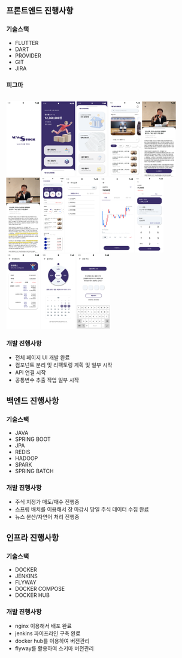 ## 프론트엔드 진행사항

### 기술스택
- FLUTTER
- DART
- PROVIDER
- GIT
- JIRA


### 피그마
<br>
<span><img src="asset/image.png" height="200" alt="로딩페이지"></span>
<span><img src="asset/image-1.png" height="200" alt="메인페이지"></span>
<span><img src="asset/image-2.png" height="200" alt="메인페이지 스크롤"></span>
<span><img src="asset/image-4.png" height="200" alt="뉴스페이지"></span>
<span><img src="asset/image-5.png" height="200" alt="뉴스 상세페이지"></span>
<span><img src="asset/image-6.png" height="200" alt="뉴스 스크랩페이지"></span>
<span><img src="asset/image-7.png" height="200" alt="주식 메인페이지"></span>
<span><img src="asset/image-8.png" height="200" alt="검색페이지"></span>
<span><img src="asset/image-10.png" height="200" alt="주식 상세페이지"></span>
<span><img src="asset/image-9.png" height="200" alt="거래페이지"></span>
<span><img src="asset/image-11.png" height="200" alt="거래페이지"></span>
<span><img src="asset/image-12.png" height="200" alt="출석페이지"></span>
<span><img src="asset/image-13.png" height="200" alt="퀴즈페이지"></span>

### 개발 진행사항
- 전체 페이지 UI 개발 완료
- 컴포넌트 분리 및 리팩토링 계획 및 일부 시작
- API 연결 시작
- 공통변수 추출 작업 일부 시작

## 백엔드 진행사항

### 기술스택
- JAVA
- SPRING BOOT
- JPA
- REDIS
- HADOOP
- SPARK
- SPRING BATCH

### 개발 진행사항
- 주식 지정가 매도/매수 진행중
- 스프링 배치를 이용해서 장 마감시 당일 주식 데이터 수집 완료
- 뉴스 분산/자연어 처리 진행중

## 인프라 진행사항

### 기술스택
- DOCKER
- JENKINS
- FLYWAY
- DOCKER COMPOSE
- DOCKER HUB

### 개발 진행사항
- nginx 이용해서 배포 완료
- jenkins 파이프라인 구축 완료
- docker hub를 이용하여 버전관리
- flyway를 활용하여 스키마 버전관리
